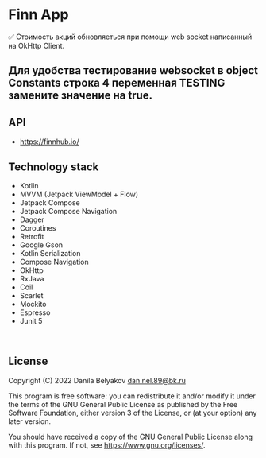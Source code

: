 # Finn App

:white_check_mark: Стоимость акций обновляеться при помощи web socket написанный на OkHttp Client.

## Для удобства тестирование websocket в object Constants строка 4 переменная TESTING замените значение на true.

## API
- <https://finnhub.io/>

## Technology stack
- Kotlin
- MVVM (Jetpack ViewModel + Flow)
- Jetpack Compose
- Jetpack Compose Navigation
- Dagger
- Coroutines
- Retrofit
- Google Gson
- Kotlin Serialization
- Compose Navigation
- OkHttp
- RxJava
- Coil
- Scarlet
- Mockito
- Espresso
- Junit 5
<br>

## License
Copyright (C) 2022 Danila Belyakov dan.nel.89@bk.ru

This program is free software: you can redistribute it and/or modify
it under the terms of the GNU General Public License as published by
the Free Software Foundation, either version 3 of the License, or
(at your option) any later version.

You should have received a copy of the GNU General Public License
along with this program.  If not, see <https://www.gnu.org/licenses/>.
